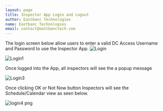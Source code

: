 ```yaml
---
layout: page
title: Inspector App Login and Logout
author: Eastbanc Technologies
name: Eastbanc Technologies
email: contact@eastbanctech.com
---
```


The login screen below allow users to enter a valid DC Access Username and Password to use the Inspector App. 
![Login](https://user-images.githubusercontent.com/81990744/114445822-872ddd00-9b9e-11eb-8822-b6e1132c9810.png)

![Login1](https://user-images.githubusercontent.com/81990744/114445687-5a79c580-9b9e-11eb-815d-7b2451bc0ccd.png)

Once logged into the App, all inspectors will see the a popup message

![Login3](https://user-images.githubusercontent.com/81990744/114445707-62d20080-9b9e-11eb-8ab6-bb971695773c.png)

Once clicking OK or Not Now button Inspectors will see the Schedule/Calendar view as seen below.

![login4 png](https://user-images.githubusercontent.com/81990744/114449187-75e6cf80-9ba2-11eb-97a6-66b87ba15da6.jpg)






